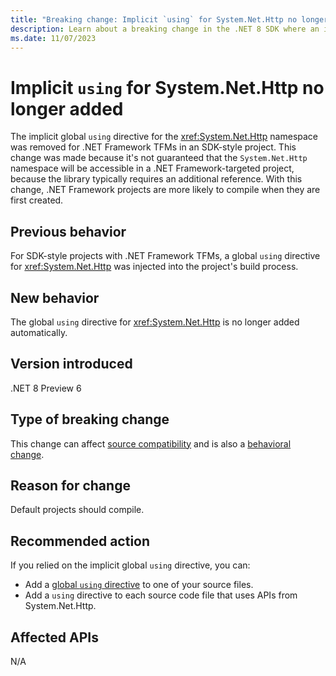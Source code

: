 ```yaml
---
title: "Breaking change: Implicit `using` for System.Net.Http no longer added"
description: Learn about a breaking change in the .NET 8 SDK where an implicit global using directive for System.Net.Http is no longer added to .NET Framework projects.
ms.date: 11/07/2023
---
```

# Implicit `using` for System.Net.Http no longer added

The implicit global `using` directive for the <xref:System.Net.Http> namespace was removed for .NET Framework TFMs in an SDK-style project. This change was made because it's not guaranteed that the `System.Net.Http` namespace will be accessible in a .NET Framework-targeted project, because the library typically requires an additional reference. With this change, .NET Framework projects are more likely to compile when they are first created.

## Previous behavior

For SDK-style projects with .NET Framework TFMs, a global `using` directive for <xref:System.Net.Http> was injected into the project's build process.

## New behavior

The global `using` directive for <xref:System.Net.Http> is no longer added automatically.

## Version introduced

.NET 8 Preview 6

## Type of breaking change

This change can affect [source compatibility](../../categories.md#source-compatibility) and is also a [behavioral change](../../categories.md#behavioral-change).

## Reason for change

Default projects should compile.

## Recommended action

If you relied on the implicit global `using` directive, you can:

- Add a [global `using` directive](../../../../csharp/language-reference/keywords/using-directive.md#global-modifier) to one of your source files.
- Add a `using` directive to each source code file that uses APIs from System.Net.Http.

## Affected APIs

N/A
